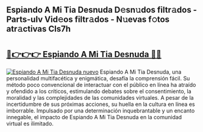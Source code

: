 ## Espiando A Mi Tia Desnuda D𝚎sn𝚞dos filtr𝚊dos - Parts-uIv Vid𝚎os filtr𝚊dos - N𝚞evas f𝚘tos atr𝚊ctivas Cls7h

# <h2><a href="http://mbd6hv.tromn.icu/?c=Espiando+A+Mi+Tia+Desnuda">🔗👉👉👉 Espiando A Mi Tia Desnuda 🔗🔗</a></h2>

[![Espiando A Mi Tia Desnuda nuevo](https://i.imgur.com/pEAQMta.gif)](http://mbd6hv.tromn.icu/?c=Espiando+A+Mi+Tia+Desnuda)
Espiando A Mi Tia Desnuda, una personalidad multifacética y enigmática, desafía la comprensión fácil. Su método poco convencional de interactuar con el público en línea ha atraído y ofendido a los críticos, estimulando debates sobre el consentimiento, la moralidad y las complejidades de las comunidades virtuales. A pesar de la incertidumbre de sus próximas acciones, su huella en la cultura en línea es imborrable. Impulsado por una determinación inquebrantable y un encanto innegable, el impacto de Espiando A Mi Tia Desnuda en la comunidad virtual es ilimitado.
